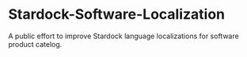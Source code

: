 # Stardock-Software-Localization
A public effort to improve Stardock language localizations for software product catelog.
